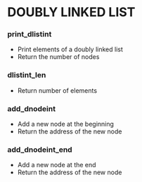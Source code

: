 # DOUBLY LINKED LIST

### print_dlistint
- Print elements of a doubly linked list
- Return the number of nodes
### dlistint_len
- Return number of elements
### add_dnodeint
- Add a new node at the beginning
- Return the address of the new node
### add_dnodeint_end
- Add a new node at the end
- Return the address of the new node